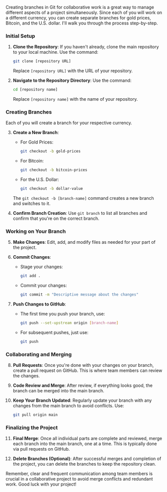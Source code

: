 Creating branches in Git for collaborative work is a great way to manage different aspects of a project simultaneously. Since each of you will work on a different currency, you can create separate branches for gold prices, Bitcoin, and the U.S. dollar. I'll walk you through the process step-by-step.

### Initial Setup
1. **Clone the Repository**: If you haven't already, clone the main repository to your local machine. Use the command:
   ```bash
   git clone [repository URL]
   ```
   Replace `[repository URL]` with the URL of your repository.

2. **Navigate to the Repository Directory**: Use the command:
   ```bash
   cd [repository name]
   ```
   Replace `[repository name]` with the name of your repository.

### Creating Branches
Each of you will create a branch for your respective currency.

3. **Create a New Branch**:
   - For Gold Prices:
     ```bash
     git checkout -b gold-prices
     ```
   - For Bitcoin:
     ```bash
     git checkout -b bitcoin-prices
     ```
   - For the U.S. Dollar:
     ```bash
     git checkout -b dollar-value
     ```

   The `git checkout -b [branch-name]` command creates a new branch and switches to it.

4. **Confirm Branch Creation**: Use `git branch` to list all branches and confirm that you're on the correct branch.

### Working on Your Branch
5. **Make Changes**: Edit, add, and modify files as needed for your part of the project.

6. **Commit Changes**:
   - Stage your changes:
     ```bash
     git add .
     ```
   - Commit your changes:
     ```bash
     git commit -m "Descriptive message about the changes"
     ```

7. **Push Changes to GitHub**:
   - The first time you push your branch, use:
     ```bash
     git push --set-upstream origin [branch-name]
     ```
   - For subsequent pushes, just use:
     ```bash
     git push
     ```

### Collaborating and Merging
8. **Pull Requests**: Once you're done with your changes on your branch, create a pull request on GitHub. This is where team members can review the changes.

9. **Code Review and Merge**: After review, if everything looks good, the branch can be merged into the main branch.

10. **Keep Your Branch Updated**: Regularly update your branch with any changes from the main branch to avoid conflicts. Use:
    ```bash
    git pull origin main
    ```

### Finalizing the Project
11. **Final Merge**: Once all individual parts are complete and reviewed, merge each branch into the main branch, one at a time. This is typically done via pull requests on GitHub.

12. **Delete Branches (Optional)**: After successful merges and completion of the project, you can delete the branches to keep the repository clean.

Remember, clear and frequent communication among team members is crucial in a collaborative project to avoid merge conflicts and redundant work. Good luck with your project!